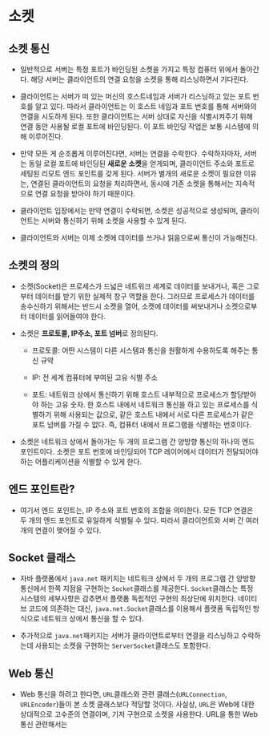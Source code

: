 # 소켓

## 소켓 통신

- 일반적으로 서버는 특정 포트가 바인딩된 소켓을 가지고 특정 컴퓨터 위에서 돌아간다.
  해당 서버는 클라이언트의 연결 요청을 소켓을 통해 리스닝하면서 기다린다.

- 클라이언트는 서버가 떠 있는 머신의 호스트네임과 서버가 리스닝하고 있는 포트 번호를 알고 있다. 따라서 클라이언트는 이 호스트 네임과 포트 번호를 통해 서버와의 연결을 시도하게 된다.
  또한 클라이언트는 서버 상대로 자신을 식별시켜주기 위해 연결 동안 사용될 로컬 포트에 바인딩된다. 이 포트 바인딩 작업은 보통 시스템에 의해 이루어진다.

- 만약 모든 게 순조롭게 이루어진다면, 서버는 연결을 수락한다.
  수락하자마자, 서버는 동일 로컬 포트에 바인딩된 **새로운 소켓**을 얻게되며, 클라이언트 주소와 포트로 세팅된 리모트 엔드 포인트를 갖게 된다.
  서버가 별개의 새로운 소켓이 필요한 이유는, 연결된 클라이언트의 요청을 처리하면서, 동시에 기존 소켓을 통해서는 지속적으로 연결 요청을 받아야 하기 때문이다.

- 클라이언트 입장에서는 만약 연결이 수락되면, 소켓은 성공적으로 생성되며, 클라이언트는 서버와 통신하기 위해 소켓을 사용할 수 있게 된다.

- 클라이언트와 서버는 이제 소켓에 데이터를 쓰거나 읽음으로써 통신이 가능해진다.

## 소켓의 정의

- 소켓(Socket)은 프로세스가 드넓은 네트워크 세계로 데이터를 보내거나, 혹은 그로부터 데이터를 받기 위한 실제적 창구 역할을 한다. 그러므로 프로세스가 데이터를 송수신하기 위해서는 반드시 소켓을 열어, 소켓에 데이터를 써보내거나 소켓으로부터 데이터를 읽어들여야 한다.

- 소켓은 **프로토콜, IP주소, 포트 넘버**로 정의된다.
  
  - 프로토콜: 어떤 시스템이 다른 시스템과 통신을 원활하게 수용하도록 해주는 통신 규약
  
  - IP: 전 세계 컴퓨터에 부여된 고유 식별 주소
  
  - 포트: 네트워크 상에서 통신하기 위해 호스트 내부적으로 프로세스가 할당받아야 하는 고유 숫자. 한 호스트 내에서 네트워크 통신을 하고 있는 프로세스를 식별하기 위해 사용되는 값으로, 같은 호스트 내에서 서로 다른 프로세스가 같은 포트 넘버를 가질 수 없다. 즉, 컴퓨터 내에서 프로그램을 식별하는 번호이다.

- 소켓은 네트워크 상에서 돌아가는 두 개의 프로그램 간 양방향 통신의 하나의 엔드 포인트이다.
  소켓은 포트 번호에 바인딩되어 TCP 레이어에서 데이터가 전달되어야하는 어플리케이션을 식별할 수 있게 한다.

## 엔드 포인트란?

- 여기서 엔드 포인트는, IP 주소와 포트 번호의 조합을 의미한다.
  모든 TCP 연결은 두 개의 엔드 포인트로 유일하게 식별될 수 있다. 따라서 클라이언트와 서버 간 여러 개의 연결이 맺어질 수 있다.

## Socket 클래스

- 자바 플랫폼에서 `java.net` 패키지는 네트워크 상에서 두 개의 프로그램 간 양방향 통신에서 한쪽 지점을 구현하는 `Socket`클래스를 제공한다. `Socket`클래스는 특정 시스템의 세부사항은 감추면서 플랫폼 독립적인 구현의 최상단에 위치한다. 네이티브 코드에 의존하는 대신, `java.net.Socket`클래스를 이용해서 플랫폼 독립적인 방식으로 네트워크 상에서 통신을 할 수 있다.

- 추가적으로 `java.net`패키지는 서버가 클라이언트로부터 연결을 리스닝하고 수락하는데 사용되는 소켓을 구현하는 `ServerSocket`클래스도 포함한다.

## Web 통신

- Web 통신을 하려고 한다면, `URL`클래스와 관련 클래스(`URLConnection`, `URLEncoder`)들이 본 소켓 클래스보다 적당할 것이다. 사실상, `URL`은 Web에 대한 상대적으로 고수준의 연결이며, 기저 구현으로 소켓을 사용한다. URL을 통한 Web통신 관련해서는 
